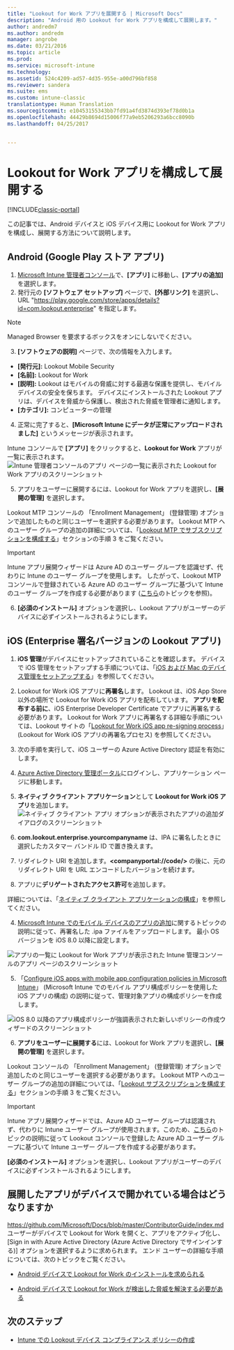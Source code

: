 ```yaml
---
title: "Lookout for Work アプリを展開する | Microsoft Docs"
description: "Android 用の Lookout for Work アプリを構成して展開します。"
author: andredm7
ms.author: andredm
manager: angrobe
ms.date: 03/21/2016
ms.topic: article
ms.prod: 
ms.service: microsoft-intune
ms.technology: 
ms.assetid: 524c4209-ad57-4d35-955e-a00d796bf858
ms.reviewer: sandera
ms.suite: ems
ms.custom: intune-classic
translationtype: Human Translation
ms.sourcegitcommit: e10453155343bb7fd91a4fd3874d393ef78d0b1a
ms.openlocfilehash: 44429b8694d15006f77a9eb5206293a6bcc8090b
ms.lasthandoff: 04/25/2017


---
```


# <a name="configure-and-deploy-lookout-for-work-app"></a>Lookout for Work アプリを構成して展開する

[!INCLUDE[classic-portal](../includes/classic-portal.md)]

この記事では、Android デバイスと iOS デバイス用に Lookout for Work アプリを構成し、展開する方法について説明します。

## <a name="android-google-play-store-app"></a>Android (Google Play ストア アプリ)

1.    [Microsoft Intune 管理者コンソール](https://manage.microsoft.com)で、**[アプリ]** に移動し、**[アプリの追加]** を選択します。
2.    発行元の **[ソフトウェア セットアップ]** ページで、**[外部リンク]** を選択し、URL "https://play.google.com/store/apps/details?id=com.lookout.enterprise" を指定します。
  >[!NOTE]
  >Managed Browser を要求するボックスをオンにしないでください。

3.    **[ソフトウェアの説明]** ページで、次の情報を入力します。
  * **[発行元]:** Lookout Mobile Security
  * **[名前]:**   Lookout for Work
  * **[説明]:**  Lookout はモバイルの脅威に対する最適な保護を提供し、モバイル デバイスの安全を保ちます。 デバイスにインストールされた Lookout アプリは、デバイスを脅威から保護し、検出された脅威を管理者に通知します。
  * **[カテゴリ]:** コンピューターの管理

4. 正常に完了すると、**[Microsoft Intune にデータが正常にアップロードされました]** というメッセージが表示されます。

  Intune コンソールで **[アプリ]** をクリックすると、**Lookout for Work** アプリが一覧に表示されます。![Intune 管理者コンソールのアプリ ページの一覧に表示された Lookout for Work アプリのスクリーンショット](../media/mtp/lookout-app-listed-intune-console.png)

5. アプリをユーザーに展開するには、Lookout for Work アプリを選択し、**[展開の管理]** を選択します。

  Lookout MTP コンソールの 「Enrollment Management」 (登録管理) オプションで追加したものと同じユーザーを選択する必要があります。  Lookout MTP へのユーザー グループの追加の詳細については、「[Lookout MTP でサブスクリプションを構成する](configure-and-deploy-lookout-for-work-apps.md)」セクションの手順 3 をご覧ください。

  >[!IMPORTANT]
  > Intune アプリ展開ウィザードは Azure AD のユーザー グループを認識せず、代わりに Intune のユーザー グループを使用します。 したがって、Lookout MTP コンソールで登録されている Azure AD のユーザー グループに基づいて Intune のユーザー グループを作成する必要があります ([こちら](plan-your-user-and-device-groups.md)のトピックを参照)。

6. **[必須のインストール]** オプションを選択し、Lookout アプリがユーザーのデバイスに必ずインストールされるようにします。

## <a name="ios-enterprise-signed-version-of-lookout-app"></a>iOS (Enterprise 署名バージョンの Lookout アプリ)

1. **iOS 管理**がデバイスにセットアップされていることを確認します。 デバイスで iOS 管理をセットアップする手順については、「[iOS および Mac のデバイス管理をセットアップする](set-up-ios-and-mac-management-with-microsoft-intune.md)」を参照してください。

2. Lookout for Work iOS アプリに**再署名**します。 Lookout は、iOS App Store 以外の場所で Lookout for Work iOS アプリを配布しています。 **アプリを配布する前に**、iOS Enterprise Developer Certificate でアプリに再署名する必要があります。 Lookout for Work アプリに再署名する詳細な手順については、Lookout サイトの「[Lookout for Work iOS app re-signing process](https://personal.support.lookout.com/hc/articles/114094038714)」(Lookout for Work iOS アプリの再署名プロセス) を参照してください。

3. 次の手順を実行して、iOS ユーザーの Azure Active Directory 認証を有効にします。
  1.  [Azure Active Directory 管理ポータル](https://manage.windowsazure.com)にログインし、アプリケーション ページに移動します。
  2.  **ネイティブ クライアント アプリケーション**として **Lookout for Work iOS アプリ**を追加します。
  ![ネイティブ クライアント アプリ オプションが表示されたアプリの追加ダイアログのスクリーンショット](../media/mtp/aad-add-app.png)
  3. **com.lookout.enterprise.yourcompanyname** は、IPA に署名したときに選択したカスタマー バンドル ID で置き換えます。
  4.  リダイレクト URI を追加します。**&lt;companyportal://code/>** の後に、元のリダイレクト URI を URL エンコードしたバージョンを続けます。
  5.  アプリに**デリゲートされたアクセス許可**を追加します。

  詳細については、「[ネイティブ クライアント アプリケーションの構成](https://azure.microsoft.com/documentation/articles/app-service-mobile-how-to-configure-active-directory-authentication/#optional-configure-a-native-client-application)」を参照してください。

4. [Microsoft Intune でのモバイル デバイスのアプリの追加](https://docs.microsoft.com/intune/deploy-use/add-apps-for-mobile-devices-in-microsoft-intune)に関するトピックの説明に従って、再署名した .ipa ファイルをアップロードします。 最小 OS バージョンを iOS 8.0 以降に設定します。

  ![アプリの一覧に Lookout for Work アプリが表示された Intune 管理コンソールのアプリ ページのスクリーンショット](../media/mtp/ios-app-uploaded-intune.png)

5. 「[Configure iOS apps with mobile app configuration policies in Microsoft Intune](https://docs.microsoft.com/intune/deploy-use/configure-ios-apps-with-mobile-app-configuration-policies-in-microsoft-intune)」 (Microsoft Intune でのモバイル アプリ構成ポリシーを使用した iOS アプリの構成) の説明に従って、管理対象アプリの構成ポリシーを作成します。

  ![iOS 8.0 以降のアプリ構成ポリシーが強調表示された新しいポリシーの作成ウィザードのスクリーンショット](../media/mtp/ios-app-config.png)

6. **アプリをユーザーに展開する**には、Lookout for Work アプリを選択し、**[展開の管理]** を選択します。

  Lookout コンソールの 「Enrollment Management」 (登録管理) オプションで追加したのと同じユーザーを選択する必要があります。  Lookout MTP へのユーザー グループの追加の詳細については、「[Lookout サブスクリプションを構成する](https://docs.microsoft.com/sccm/protect/deploy-use/configure-and-deploy-lookout-for-work-apps)」セクションの手順 3 をご覧ください。

  >[!IMPORTANT]
  > Intune アプリ展開ウィザードでは、Azure AD ユーザー グループは認識されず、代わりに Intune ユーザー グループが使用されます。このため、[こちら](plan-your-user-and-device-groups.md)のトピックの説明に従って Lookout コンソールで登録した Azure AD ユーザー グループに基づいて Intune ユーザー グループを作成する必要があります。

  **[必須のインストール]** オプションを選択し、Lookout アプリがユーザーのデバイスに必ずインストールされるようにします。

## <a name="what-happens-when-the-deployed-app-is-opened-on-the-device"></a>展開したアプリがデバイスで開かれている場合はどうなりますか
https://github.com/Microsoft/Docs/blob/master/ContributorGuide/index.md ユーザーがデバイスで Lookout for Work を開くと、アプリをアクティブ化し、[Sign in with Azure Active Directory (Azure Active Directory でサインインする)] オプションを選択するように求められます。 エンド ユーザーの詳細な手順については、次のトピックをご覧ください。

* [Android デバイスで Lookout for Work のインストールを求められる](https://docs.microsoft.com/intune/enduser/you-are-prompted-to-install-lookout-for-work-android)

* [Android デバイスで Lookout for Work が検出した脅威を解決する必要がある](https://docs.microsoft.com/intune/enduser/you-need-to-resolve-a-threat-found-by-lookout-for-work-android)

## <a name="next-steps"></a>次のステップ
* [Intune での Lookout デバイス コンプライアンス ポリシーの作成](https://docs.microsoft.com/sccm/protect/deploy-use/enable-device-threat-protection-rule-compliance-policy)


